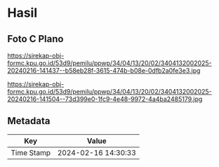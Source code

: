 # Hasil

## Foto C Plano

https://sirekap-obj-formc.kpu.go.id/53d9/pemilu/ppwp/34/04/13/20/02/3404132002025-20240216-141437--b58eb28f-3615-474b-b08e-0dfb2a0fe3e3.jpg

https://sirekap-obj-formc.kpu.go.id/53d9/pemilu/ppwp/34/04/13/20/02/3404132002025-20240216-141504--73d399e0-1fc9-4e48-9972-4a4ba2485179.jpg


## Metadata

| Key        | Value               |
| ---------- | ------------------- |
| Time Stamp | 2024-02-16 14:30:33 |



